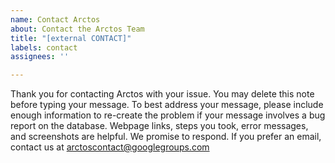 ```yaml
---
name: Contact Arctos
about: Contact the Arctos Team
title: "[external CONTACT]"
labels: contact
assignees: ''

---
```

Thank you for contacting Arctos with your issue. You may delete this note before typing your message. To best address your message, please include enough information to re-create the problem if your message involves a bug report on the database. Webpage links, steps you took, error messages, and screenshots are helpful. We promise to respond. If you prefer an email, contact us at arctoscontact@googlegroups.com

